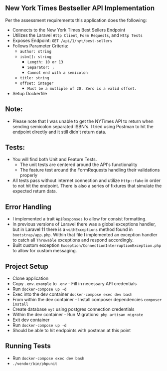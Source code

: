 ## New York Times Bestseller API Implementation

Per the assessment requirements this application does the following:

- Connects to the New York Times Best Sellers Endpoint
- Utilizes the Laravel `Http Client`, `Form Requests`, and `Http Tests`
- Exposes Endpoint: `GET /api/1/nyt/best-sellers`
- Follows Parameter Criteria:
  - `author: string`
  - `isbn[]: string`
    - `Length: 10 or 13`
    - `Separator: ;`
    - `Cannot end with a semicolon`
  - `title: string`
  - `offset: integer`
    - `Must be a mutliple of 20. Zero is a valid offset.`
- Setup Dockerfile

## Note:
- Please note that I was unable to get the NYTimes API to return when sending semicolon separated ISBN's.  I tried using 
Postman to hit the endpoint directly and it still didn't return data. 

## Tests:
  - You will find both Unit and Feature Tests.
    - The unit tests are centered around the API's functionality
    - The feature test around the FormRequests handling their validations properly
  - All tests pass without internet connection and utilize `Http::fake` in order to not hit the endpoint.  There is also a series of fixtures that simulate the expected return data.

## Error Handling
  - I implemented a trait `ApiResponses` to allow for consist formatting.
  - In previous versions of Laravel there was a global exceptions handler, but in Laravel 11 there is a `withExceptions` method found in `bootstrap/app.php`.  Within that file I implemented an exception handler to catch all `Throwable` exceptions and respond accordingly.
  - Built custom exception `Exception/ConnectionInterruptionException.php` to allow for custom messaging.

## Project Setup
- Clone application
- Copy `.env.example` to `.env` - Fill in necessary API credentials
- Run `docker-compose up -d`
- Exec into the dev container `docker-compose exec dev bash`
- From within the dev container - Install composer dependencies `composer install`
- Create database `nyt` using postgres connection credentials
- Within the dev container - Run Migrations: `php artisan migrate`
- Exit dev container
- Run `docker-compose up -d`
- Should be able to hit endpoints with postman at this point

## Running Tests
- Run `docker-compose exec dev bash`
- `./vendor/bin/phpunit`
